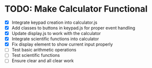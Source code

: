 # TODO: Make Calculator Functional

- [x] Integrate keypad creation into calculator.js
- [x] Add classes to buttons in keypad.js for proper event handling
- [x] Update display.js to work with the calculator
- [x] Integrate scientific functions into calculator
- [x] Fix display element to show current input properly
- [ ] Test basic arithmetic operations
- [ ] Test scientific functions
- [ ] Ensure clear and all clear work
